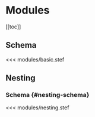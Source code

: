 # Modules

[[toc]]

## Schema

<<< modules/basic.stef

## Nesting

### Schema {#nesting-schema}

<<< modules/nesting.stef
